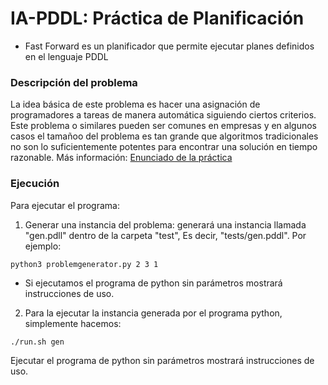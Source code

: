 # IA-PDDL: Práctica de Planificación 

- Fast Forward es un planificador que permite ejecutar planes definidos en el lenguaje PDDL

### Descripción del problema

La idea básica de este problema es hacer una asignación de programadores a tareas de manera automática siguiendo ciertos criterios. Este problema o similares pueden ser comunes en empresas y en algunos casos el tamañoo del problema es tan grande que algoritmos tradicionales no son lo suficientemente potentes para encontrar una solución en tiempo razonable. Más información: [Enunciado de la práctica](Doc/EnunciadoPlanificacion.pdf)

### Ejecución

Para ejecutar el programa:

1. Generar una instancia del problema: generará una instancia llamada "gen.pdll" dentro de la carpeta "test", Es decir, "tests/gen.pddl". Por ejemplo:
``` 
python3 problemgenerator.py 2 3 1
```
- Si ejecutamos el programa de python sin parámetros mostrará instrucciones de uso.

2. Para la ejecutar la instancia generada por el programa python, simplemente hacemos:
```
./run.sh gen
``` 
Ejecutar el programa de python sin parámetros mostrará instrucciones de uso.
